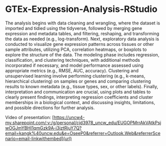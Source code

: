 # GTEx-Expression-Analysis-RStudio

The analysis begins with data cleaning and wrangling, where the dataset is imported and tidied using the tidyverse, followed by merging gene expression and metadata tables, and filtering, reshaping, and transforming the data as needed (e.g., log-transform). Next, exploratory data analysis is conducted to visualize gene expression patterns across tissues or other sample attributes, utilizing PCA, correlation heatmaps, or boxplots to explore the structure of the data. The modeling phase includes regression, classification, and clustering techniques, with additional methods incorporated if necessary, and model performance assessed using appropriate metrics (e.g., RMSE, AUC, accuracy). Clustering and unsupervised learning involve performing clustering (e.g., k-means, hierarchical clustering) on samples or genes and comparing clustering results to known metadata (e.g., tissue types, sex, or other labels). Finally, interpretation and communication are crucial, using plots and tables to clearly present findings, interpreting regression coefficients and cluster memberships in a biological context, and discussing insights, limitations, and possible directions for further analysis.

Video of presentation:
[https://uncw4-my.sharepoint.com/:v:/g/personal/cjd3978_uncw_edu/EUGOPMrrAkVAtkPsjwOGJmYBHI1qmGzk9A-i3jztRjuY7Q?email=kangk%40uncw.edu&e=OseeP0&referrer=Outlook.Web&referrerScenario=email-linkwithembed](url)
